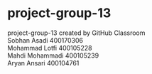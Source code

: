 # project-group-13
project-group-13 created by GitHub Classroom
<br>Sobhan Asadi 400170306
<br>Mohammad Lotfi 400105228
<br>Mahdi Mohammadi 400105239
</br>Aryan Ansari 400104761

